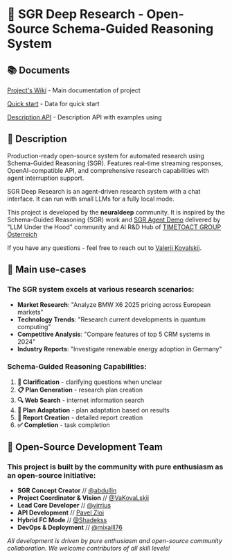 # 🧠 SGR Deep Research - Open-Source Schema-Guided Reasoning System

## 📚 Documents

[Project's Wiki](https://github.com/vamplabAI/sgr-deep-research/wiki) - Main documentation of project

[Quick start](https://github.com/vamplabAI/sgr-deep-research/SGR-Quick-Start) - Data for quick start

[Description API](https://github.com/vamplabAI/sgr-deep-research/wiki/SGR-Description-API) - Description API with examples using

## 📖 Description

Production-ready open-source system for automated research using Schema-Guided Reasoning (SGR). Features real-time streaming responses, OpenAI-compatible API, and comprehensive research capabilities with agent interruption support.

SGR Deep Research is an agent-driven research system with a chat interface. It can run with small LLMs for a fully local mode.

This project is developed by the **neuraldeep** community. It is inspired by the Schema-Guided Reasoning (SGR) work and [SGR Agent Demo](https://abdullin.com/schema-guided-reasoning/demo) delivered by "LLM Under the Hood" community and AI R&D Hub of [TIMETOACT GROUP Österreich](https://www.timetoact-group.at)

If you have any questions - feel free to reach out to [Valerii Kovalskii](https://www.linkedin.com/in/vakovalskii/).

## 🚀 Main use-cases

### The SGR system excels at various research scenarios:

- **Market Research**: "Analyze BMW X6 2025 pricing across European markets"
- **Technology Trends**: "Research current developments in quantum computing"
- **Competitive Analysis**: "Compare features of top 5 CRM systems in 2024"
- **Industry Reports**: "Investigate renewable energy adoption in Germany"

### Schema-Guided Reasoning Capabilities:

1. **🤔 Clarification** - clarifying questions when unclear
2. **📋 Plan Generation** - research plan creation
3. **🔍 Web Search** - internet information search
4. **🔄 Plan Adaptation** - plan adaptation based on results
5. **📝 Report Creation** - detailed report creation
6. **✅ Completion** - task completion

## 👥 Open-Source Development Team

### This project is built by the community with pure enthusiasm as an open-source initiative:

- **SGR Concept Creator** // [@abdullin](https://t.me/llm_under_hood)
- **Project Coordinator & Vision** // [@VaKovaLskii](https://t.me/neuraldeep)
- **Lead Core Developer** // [@virrius](https://t.me/virrius_tech)
- **API Development** // [Pavel Zloi](https://t.me/evilfreelancer)
- **Hybrid FC Mode** // [@Shadekss](https://t.me/Shadekss)
- **DevOps & Deployment** // [@mixaill76](https://t.me/mixaill76)

*All development is driven by pure enthusiasm and open-source community collaboration. We welcome contributors of all skill levels!*
